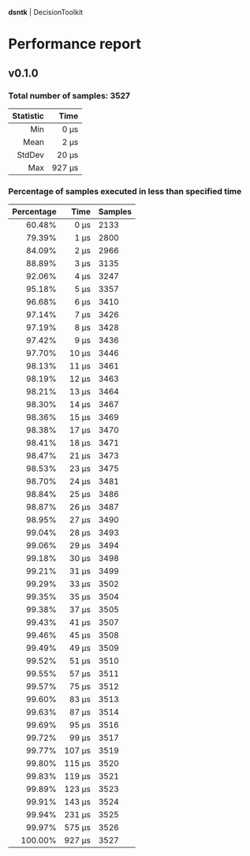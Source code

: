 **dsntk** | DecisionToolkit

# Performance report

## v0.1.0

### Total number of samples: 3527

| Statistic |   Time |
|----------:|-------:|
|       Min |   0 µs |
|      Mean |   2 µs |
|    StdDev |  20 µs |
|       Max | 927 µs |

### Percentage of samples executed in less than specified time

| Percentage |   Time | Samples |
|-----------:|-------:|:--------|
|     60.48% |   0 µs | 2133    |
|     79.39% |   1 µs | 2800    |
|     84.09% |   2 µs | 2966    |
|     88.89% |   3 µs | 3135    |
|     92.06% |   4 µs | 3247    |
|     95.18% |   5 µs | 3357    |
|     96.68% |   6 µs | 3410    |
|     97.14% |   7 µs | 3426    |
|     97.19% |   8 µs | 3428    |
|     97.42% |   9 µs | 3436    |
|     97.70% |  10 µs | 3446    |
|     98.13% |  11 µs | 3461    |
|     98.19% |  12 µs | 3463    |
|     98.21% |  13 µs | 3464    |
|     98.30% |  14 µs | 3467    |
|     98.36% |  15 µs | 3469    |
|     98.38% |  17 µs | 3470    |
|     98.41% |  18 µs | 3471    |
|     98.47% |  21 µs | 3473    |
|     98.53% |  23 µs | 3475    |
|     98.70% |  24 µs | 3481    |
|     98.84% |  25 µs | 3486    |
|     98.87% |  26 µs | 3487    |
|     98.95% |  27 µs | 3490    |
|     99.04% |  28 µs | 3493    |
|     99.06% |  29 µs | 3494    |
|     99.18% |  30 µs | 3498    |
|     99.21% |  31 µs | 3499    |
|     99.29% |  33 µs | 3502    |
|     99.35% |  35 µs | 3504    |
|     99.38% |  37 µs | 3505    |
|     99.43% |  41 µs | 3507    |
|     99.46% |  45 µs | 3508    |
|     99.49% |  49 µs | 3509    |
|     99.52% |  51 µs | 3510    |
|     99.55% |  57 µs | 3511    |
|     99.57% |  75 µs | 3512    |
|     99.60% |  83 µs | 3513    |
|     99.63% |  87 µs | 3514    |
|     99.69% |  95 µs | 3516    |
|     99.72% |  99 µs | 3517    |
|     99.77% | 107 µs | 3519    |
|     99.80% | 115 µs | 3520    |
|     99.83% | 119 µs | 3521    |
|     99.89% | 123 µs | 3523    |
|     99.91% | 143 µs | 3524    |
|     99.94% | 231 µs | 3525    |
|     99.97% | 575 µs | 3526    |
|    100.00% | 927 µs | 3527    |
